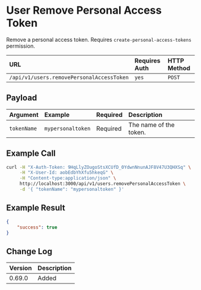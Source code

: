# User Remove Personal Access Token

Remove a personal access token. Requires `create-personal-access-tokens` permission.

| URL | Requires Auth | HTTP Method |
| :--- | :--- | :--- |
| `/api/v1/users.removePersonalAccessToken` | `yes` | `POST` |

## Payload

| Argument | Example | Required | Description |
| :--- | :--- | :--- | :--- |
| `tokenName` | `mypersonaltoken` | Required | The name of the token. |

## Example Call

```bash
curl -H "X-Auth-Token: 9HqLlyZOugoStsXCUfD_0YdwnNnunAJF8V47U3QHXSq" \
     -H "X-User-Id: aobEdbYhXfu5hkeqG" \
     -H "Content-type:application/json" \
     http://localhost:3000/api/v1/users.removePersonalAccessToken \
     -d '{ "tokenName": "mypersonaltoken" }'
```

## Example Result

```json
{
    "success": true
}
```

## Change Log

| Version | Description |
| :--- | :--- |
| 0.69.0 | Added |
